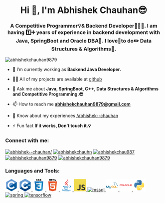 <h1 align="center">Hi 👋, I'm Abhishek Chauhan😎</h1>
<h3 align="center">A Competitive Programmer💡& Backend Developer👨🏻‍💻. I am having 1️⃣➕ years of experience in backend development with Java, SpringBoot and Oracle DBA📙. I love🌹to do✏️ Data Structures & Algorithms🎯.</h3>

<p align="left"> <img src="https://komarev.com/ghpvc/?username=abhishekchauhan9879&label=Profile%20views&color=0e75b6&style=flat" alt="abhishekchauhan9879" /> </p>

- 🌱 I’m currently working as **Backend Java Developer.**

- 👨‍💻 All of my projects are available at [github](https://github.com/abhishekchauhan9879)

- 💬 Ask me about **Java, SpringBoot, C++, Data Structures & Algorithms and Competitive Programming.😎**

- 📫 How to reach me **abhishekchauhan9879@gmail.com**

- 📄 Know about my experiences [/abhishek--chauhan](https://www.linkedin.com/in/abhishek--chauhan/)

- ⚡ Fun fact **If it works, Don't touch it.💡**

<h3 align="left">Connect with me:</h3>
<p align="left">
<a href="https://linkedin.com/in/abhishek--chauhan/" target="blank"><img align="center" src="https://raw.githubusercontent.com/rahuldkjain/github-profile-readme-generator/master/src/images/icons/Social/linked-in-alt.svg" alt="abhishek--chauhan/" height="30" width="40" /></a>
<a href="https://www.codechef.com/users/abhishekchauhn" target="blank"><img align="center" src="https://encrypted-tbn0.gstatic.com/images?q=tbn:ANd9GcRdsEU0vEPth7C1_P-Caupu0g1ECKOyHLlWrw&usqp=CAU" alt="abhishekchauhn" height="30" width="40" /></a>
<a href="https://www.hackerrank.com/abhishekchau987" target="blank"><img align="center" src="https://raw.githubusercontent.com/rahuldkjain/github-profile-readme-generator/master/src/images/icons/Social/hackerrank.svg" alt="abhishekchau987" height="30" width="40" /></a>
<a href="https://www.leetcode.com/abhishekchauhan9879" target="blank"><img align="center" src="https://raw.githubusercontent.com/rahuldkjain/github-profile-readme-generator/master/src/images/icons/Social/leet-code.svg" alt="abhishekchauhan9879" height="30" width="40" /></a>
<a href="https://auth.geeksforgeeks.org/user/abhishekchauhan9879" target="blank"><img align="center" src="https://raw.githubusercontent.com/rahuldkjain/github-profile-readme-generator/master/src/images/icons/Social/geeks-for-geeks.svg" alt="abhishekchauhan9879" height="30" width="40" /></a>
</p>

<h3 align="left">Languages and Tools:</h3>
<p align="left"> <a href="https://www.cprogramming.com/" target="_blank" rel="noreferrer"> <img src="https://raw.githubusercontent.com/devicons/devicon/master/icons/c/c-original.svg" alt="c" width="40" height="40"/> </a> <a href="https://www.w3schools.com/cpp/" target="_blank" rel="noreferrer"> <img src="https://raw.githubusercontent.com/devicons/devicon/master/icons/cplusplus/cplusplus-original.svg" alt="cplusplus" width="40" height="40"/> </a> <a href="https://www.w3schools.com/css/" target="_blank" rel="noreferrer"> <img src="https://raw.githubusercontent.com/devicons/devicon/master/icons/css3/css3-original-wordmark.svg" alt="css3" width="40" height="40"/> </a> <a href="https://www.w3.org/html/" target="_blank" rel="noreferrer"> <img src="https://raw.githubusercontent.com/devicons/devicon/master/icons/html5/html5-original-wordmark.svg" alt="html5" width="40" height="40"/> </a> <a href="https://www.java.com" target="_blank" rel="noreferrer"> <img src="https://raw.githubusercontent.com/devicons/devicon/master/icons/java/java-original.svg" alt="java" width="40" height="40"/> </a> <a href="https://developer.mozilla.org/en-US/docs/Web/JavaScript" target="_blank" rel="noreferrer"> <img src="https://raw.githubusercontent.com/devicons/devicon/master/icons/javascript/javascript-original.svg" alt="javascript" width="40" height="40"/> </a> <a href="https://www.microsoft.com/en-us/sql-server" target="_blank" rel="noreferrer"> <img src="https://www.svgrepo.com/show/303229/microsoft-sql-server-logo.svg" alt="mssql" width="40" height="40"/> </a> <a href="https://www.mysql.com/" target="_blank" rel="noreferrer"> <img src="https://raw.githubusercontent.com/devicons/devicon/master/icons/mysql/mysql-original-wordmark.svg" alt="mysql" width="40" height="40"/> </a> <a href="https://www.oracle.com/" target="_blank" rel="noreferrer"> <img src="https://raw.githubusercontent.com/devicons/devicon/master/icons/oracle/oracle-original.svg" alt="oracle" width="40" height="40"/> </a> <a href="https://www.python.org" target="_blank" rel="noreferrer"> <img src="https://raw.githubusercontent.com/devicons/devicon/master/icons/python/python-original.svg" alt="python" width="40" height="40"/> </a> <a href="https://spring.io/" target="_blank" rel="noreferrer"> <img src="https://www.vectorlogo.zone/logos/springio/springio-icon.svg" alt="spring" width="40" height="40"/> </a> <a href="https://www.tensorflow.org" target="_blank" rel="noreferrer"> <img src="https://www.vectorlogo.zone/logos/tensorflow/tensorflow-icon.svg" alt="tensorflow" width="40" height="40"/> </a> </p>
